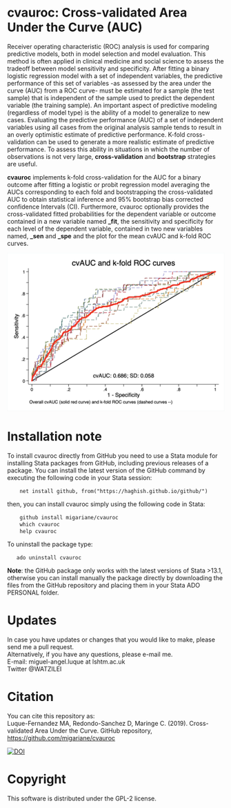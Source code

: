 # cvauroc: Cross-validated Area Under the Curve (AUC)

Receiver operating characteristic (ROC) analysis is used for comparing predictive models, both in model selection and model evaluation. This method is often applied in clinical medicine and social science to assess the tradeoff between model sensitivity and specificity. After fitting a binary logistic regression model with a set of independent variables, the predictive performance of this set of variables -as assessed by the area under the curve (AUC) from a ROC curve- must be estimated for a sample (the test sample) that is independent of the sample used to predict the dependent variable (the training sample). An important aspect of predictive modeling (regardless of model type) is the ability of a model to generalize to new cases. Evaluating the predictive performance (AUC) of a set of independent variables using all cases from the original analysis sample tends to result in an overly optimistic estimate of predictive performance. K-fold cross-validation can be used to generate a more realistic estimate of predictive performance. To assess this ability in situations in which the number of observations is not very large, **cross-validation** and **bootstrap** strategies are useful.   

**cvauroc** implements k-fold cross-validation for the AUC for a binary outcome after fitting a logistic or probit regression model averaging the AUCs corresponding to each fold and bootstrapping the cross-validated AUC to obtain statistical inference and 95\% bootstrap bias corrected confidence Intervals (CI). Furthermore, cvauroc optionally provides the cross-validated fitted probabilities for the dependent variable or outcome contained in a new variable named **_fit**, the sensitivity and specificity for each level of the dependent variable, contained in two new variables named, **_sen** and **_spe** and the plot for the mean cvAUC and k-fold ROC curves.

![Figure Link](https://github.com/migariane/cvAUROC/blob/master/cvROC.png)  

# Installation note 

To install cvauroc directly from GitHub you need to use a Stata module for installing Stata packages from GitHub, including previous releases of a package. You can install the latest version of the GitHub command by executing the following code in your Stata session:    

        net install github, from("https://haghish.github.io/github/")  

then, you can install cvauroc simply using the following code in Stata:   
        
        github install migariane/cvauroc  
        which cvauroc  
        help cvauroc 

To uninstall the package type:      

       ado uninstall cvauroc      

**Note**: the GitHub package only works with the latest versions of Stata >13.1, otherwise you can install manually the package directly by downloading the files from the GitHub repository and placing them in your Stata ADO PERSONAL folder.    

# Updates

In case you have updates or changes that you would like to make, please send me a pull request.    
Alternatively, if you have any questions, please e-mail me.    
E-mail: miguel-angel.luque at lshtm.ac.uk      
Twitter @WATZILEI        

# Citation

You can cite this repository as:  
Luque-Fernandez MA,  Redondo-Sanchez D, Maringe C. (2019). Cross-validated Area Under the Curve. GitHub repository, https://github.com/migariane/cvauroc      

[![DOI](https://zenodo.org/badge/84948386.svg)](https://zenodo.org/badge/latestdoi/84948386)

# Copyright

This software is distributed under the GPL-2 license.  


